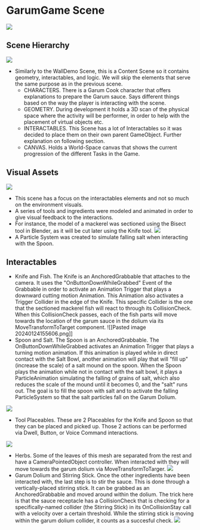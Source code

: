 
# GarumGame Scene
![](../../assets/Pasted%20image%2020240123163632.png)
## Scene Hierarchy
![](../../assets/Pasted%20image%2020240124152918.png)
- Similarly to the WallDemo Scene, this is a Content Scene so it contains geometry, interactables, and logic. We will skip the elements that serve the same purpose as in the previous scene.
	- CHARACTERS. There is a Garum Cook character that offers explanations to prepare the Garum sauce. Says different things based on the way the player is interacting with the scene.
	- GEOMETRY. During development it holds a 3D scan of the physical space where the activity will be performer, in order to help with the placement of virtual objects etc.
	- INTERACTABLES. This Scene has a lot of Interactables so it was decided to place them on their own parent GameObject. Further explanation on following section.
	- CANVAS. Holds a World-Space canvas that shows the current progression of the different Tasks in the Game.
## Visual Assets
![](../../assets/Pasted%20image%2020240124155207.png)
- This scene has a focus on the interactables elements and not so much on the environment visuals.
- A series of tools and ingredients were modeled and animated in order to give visual feedback to the interactions.
- For instance, the model of a mackerel was sectioned using the Bisect tool in Blender, as it will be cut later using the Knife tool.
![](../../assets/Pasted%20image%2020240124155411.png)
- A Particle System was created to simulate falling salt when interacting with the Spoon.
## Interactables
- Knife and Fish. The Knife is an AnchoredGrabbable that attaches to the camera. It uses the "OnButtonDownWhileGrabbed" Event of the Grabbable in order to activate an Animation Trigger that plays a downward cutting motion Animation. This Animation also activates a Trigger Collider in the edge of the Knife. This specific Collider is the one that the sectioned mackerel fish will react to through its CollisionCheck. When this CollisionCheck passes, each of the fish parts will move towards the location of the garum sauce in the dolium via its MoveTransformToTarget component. ![[Pasted image 20240124155606.png]]
- Spoon and Salt. The Spoon is an AnchoredGrabbable. The OnButtonDownWhileGrabbed activates an Animation Trigger that plays a turning motion animation. If this animation is played while in direct contact with the Salt Bowl, another animation will play that will "fill up" (increase the scale) of a salt mound on the spoon. When the Spoon plays the animation while not in contact with the salt bowl, it plays a ParticleAnimation simulating the falling of grains of salt, which also reduces the scale of the mound until it becomes 0, and the "salt" runs out. The goal is to fill the spoon with salt and to activate the falling ParticleSystem so that the salt particles fall on the Garum Dolium.

 ![](../../assets/Pasted%20image%2020240124155712.png)
- Tool Placeables. These are 2 Placeables for the Knife and Spoon so that they can be placed and picked up. Those 2 actions can be performed via Dwell, Button, or Voice Command interactions.

 ![](../../assets/Pasted%20image%2020240124155757.png)
- Herbs. Some of the leaves of this mesh are separated from the rest and have a CameraPointedObject controller. When interacted with they will move towards the garum dolium via MoveTransformToTarger.
![](../../assets/Pasted%20image%2020240124160558.png)
- Garum Dolium and Stirring Stick. Once the other ingredients have been interacted with, the last step is to stir the sauce. This is done through a vertically-placed stirring stick. It can be grabbed as an AnchoredGrabbable and moved around within the dolium. The trick here is that the sauce receptacle has a CollisionCheck that is checking for a specifically-named collider (the Stirring Stick) in its OnCollisionStay call with a velocity over a certain threshold. While the stirring stick is moving within the garum dolium collider, it counts as a succesful check.
 ![](../../assets/Pasted%20image%2020240124160940.png)
